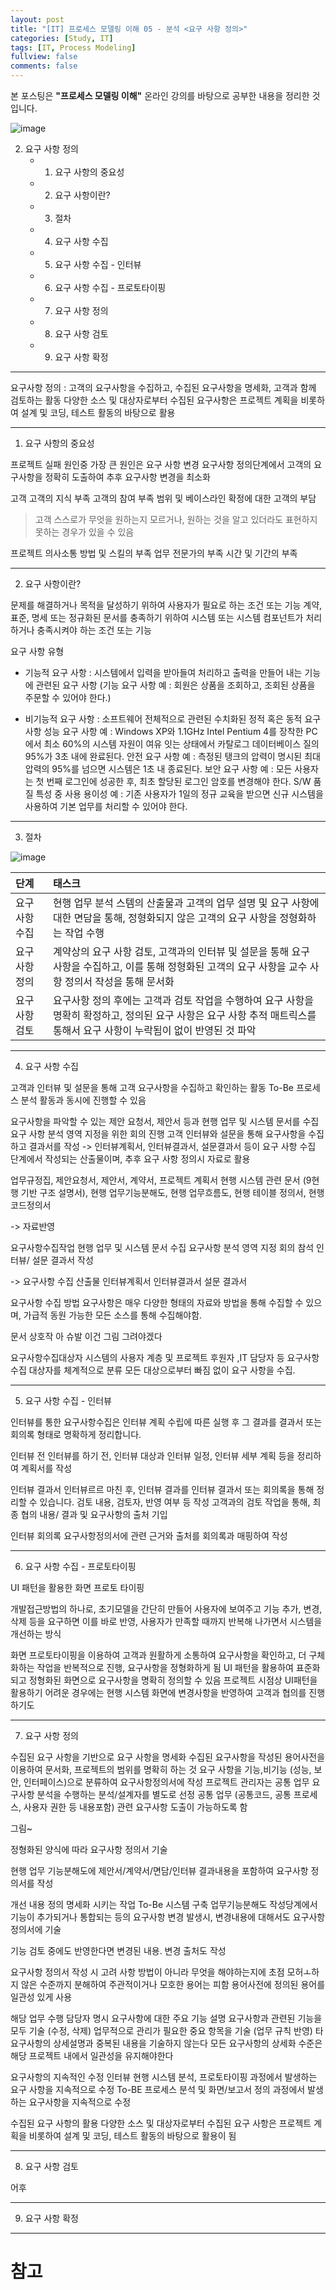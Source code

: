 ```yaml
---
layout: post
title: "[IT] 프로세스 모델링 이해 05 - 분석 <요구 사항 정의>"
categories: [Study, IT]
tags: [IT, Process Modeling]
fullview: false
comments: false
---
```


본 포스팅은 **"프로세스 모델링 이해"** 온라인 강의를 바탕으로 공부한 내용을 정리한 것입니다.

![image](https://user-images.githubusercontent.com/84369912/192108474-596a2b19-9169-4f3a-9249-6c50b5857b8f.png)

2. 요구 사항 정의
    + 1. 요구 사항의 중요성
    + 2. 요구 사항이란?
    + 3. 절차
    + 4. 요구 사항 수집
    + 5. 요구 사항 수집 - 인터뷰
    + 6. 요구 사항 수집 - 프로토타이핑
    + 7. 요구 사항 정의
    + 8. 요구 사항 검토
    + 9. 요구 사항 확정

---

요구사항 정의
: 고객의 요구사항을 수집하고, 수집된 요구사항을 명세화, 고객과 함께 검토하는 활동
다양한 소스 및 대상자로부터 수집된 요구사항은 프로젝트 계획을 비롯하여 설계 및 코딩, 테스트 활동의 바탕으로 활용

---

1. 요구 사항의 중요성

프로젝트 실패 원인중 가장 큰 원인은 요구 사항 변경
요구사항 정의단계에서 고객의 요구사항을 정확히 도출하여 추후 요구사항 변경을 최소화

고객
고객의 지식 부족
고객의 참여 부족
범위 및 베이스라인 확정에 대한 고객의 부담
> 고객 스스로가 무엇을 원하는지 모르거나, 원하는 것을 알고 있더라도 표현하지 못하는 경우가 있을 수 있음

프로젝트
의사소통 방법 및 스킬의 부족
업무 전문가의 부족
시간 및 기간의 부족

---

2. 요구 사항이란?

문제를 해결하거나 목적을 달성하기 위하여 사용자가 필요로 하는 조건 또는 기능
계약, 표준, 명세 또는 정규화된 문서를 충족하기 위하여 시스템 또는 시스템 컴포넌트가 처리하거나 충족시켜야 하는 조건 또는 기능

요구 사항 유형
- 기능적 요구 사항
: 시스템에서 입력을 받아들여 처리하고 출력을 만들어 내는 기능에 관련된 요구 사항
(기능 요구 사항 예 : 회원은 상품을 조회하고, 조회된 상품을 주문할 수 있어야 한다.)

- 비기능적 요구 사항
: 소프트웨어 전체적으로 관련된 수치화된 정적 혹은 동적 요구 사항
성능 요구 사항 예 : Windows XP와 1.1GHz Intel Pentium 4를 장착한 PC에서 최소 60%의 시스템 자원이 여유 잇는 상태에서 카탈로그 데이터베이스 질의 95%가 3초 내에 완료된다.
안전 요구 사항 예 : 측정된 탱크의 압력이 명시된 최대 압력의 95%를 넘으면 시스템은 1초 내 종료된다.
보안 요구 사항 예 : 모든 사용자는 첫 번째 로그인에 성공한 후, 최초 할당된 로그인 암호를 변경해야 한다.
S/W 품질 특성 중 사용 용이성 예 : 기존 사용자가 1일의 정규 교육을 받으면 신규 시스템을 사용하여 기본 업무를 처리할 수 있어야 한다.

---

3. 절차

![image](https://user-images.githubusercontent.com/84369912/192110079-744f7efd-61f9-454c-85be-74723e033b7c.png)

| 단계 | 태스크 |
|:--------|:------|
| 요구 사항 수집 | 현행 업무 분석 스템의 산출물과 고객의 업무 설명 및 요구 사항에 대한 면담을 통해, 정형화되지 않은 고객의 요구 사항을 정형화하는 작업 수행 |
| 요구사항 정의 | 계약상의 요구 사항 검토, 고객과의 인터뷰 및 설문을 통해 요구 사항을 수집하고, 이를 통해 정형화된 고객의 요구 사항을 교수 사항 정의서 작성을 통해 문서화 |
| 요구 사항 검토 | 요구사항 정의 후에는 고객과 검토 작업을 수행하여 요구 사항을 명확히 확정하고, 정의된 요구 사항은 요구 사항 추적 매트릭스를 통해서 요구 사항이 누락됨이 없이 반영된 것 파악 |

---

4. 요구 사항 수집

고객과 인터뷰 및 설문을 통해 고객 요구사항을 수집하고 확인하는 활동
To-Be 프로세스 분석 활동과 동시에 진행할 수 있음

요구사항을 파악할 수 있는 제안 요청서, 제안서 등과 현행 업무 및 시스템 문서를 수집
요구 사항 분석 영역 지정을 위한 회의 진행
고객 인터뷰와 설문을 통해 요구사항을 수집하고 결과서를 작성
-> 인터뷰계획서, 인터뷰결과서, 설문결과서 등이 요구 사항 수집 단계에서 작성되는 산출물이며, 추후 요구 사항 정의시 자료로 활용

업무규정집, 제안요청서, 제안서, 계약서, 프로젝트 계획서
현행 시스템 관련 문서 (9현행 기반 구조 설명서), 현행 업무기능분해도, 현행 업무흐름도, 현행 테이블 정의서, 현행 코드정의서 

-> 자료반영

요구사항수집작업
현행 업무 및 시스템 문서 수집
요구사항 분석 영역 지정 회의 참석
인터뷰/ 설문 결과서 작성

-> 요구사항 수집 산출물
인터뷰계획서
인터뷰결과서
설문 결과서

요구사항 수집 방법
요구사항은 매우 다양한 형태의 자료와 방법을 통해 수집할 수 있으며, 가급적 동원 가능한 모든 소스를 통해 수집해야함.

문서
상호작 아 슈발 이건 그림 그려야겠다

요구사항수집대상자
시스템의 사용자 계층 및 프로젝트 후원자 ,IT 담당자 등 요구사항 수집 대상자를 체계적으로 분류
모든 대상으로부터 빠짐 없이 요구 사항을 수집.

---

5. 요구 사항 수집 - 인터뷰

인터뷰를 통한 요구사항수집은 인터뷰 계획 수립에 따른 실행 후 그 결과를 결과서 또는 회의록 형태로 명확하게 정리합니다.

인터뷰 전
인터뷰를 하기 전, 인터뷰 대상과 인터뷰 일정, 인터뷰 세부 계획 등을 정리하여 계획서를 작성

인터뷰 결과서
인터뷰르르 마친 후, 인터뷰 결과를 인터뷰 결과서 또는 회의록을 통해 정리할 수 있습니다.
검토 내용, 검토자, 반영 여부 등 작성
고객과의 검토 작업을 통해, 최종 협의 내용/ 결과 및 요구사항의 출처 기입

인터뷰 회의록
요구사항정의서에 관련 근거와 출처를 회의록과 매핑하여 작성

---

6. 요구 사항 수집 - 프로토타이핑

UI 패턴을 활용한 화면 프로토 타이핑

개발접근방법의 하나로, 초기모델을 간단히 만들어 사용자에 보여주고
기능 추가, 변경, 삭제 등을 요구하면 이를 바로 반영, 사용자가 만족할 때까지
반복해 나가면서 시스템을 개선하는 방식

화면 프로토타이핑을 이용하여 고객과 원활하게 소통하여 요구사항을 확인하고,
더 구체화하는 작업을 반복적으로 진행, 요구사항을 정형화하게 됨
UI 패턴을 활용하여 표준화되고 정형화된 화면으로 요구사항을 명확히 정의할 수 있음
프로젝트 시점상 UI패턴을 활용하기 어려운 경우에는 현행 시스템 화면에 변경사항을 반영하여 고객과 협의를 진행하기도

---

7. 요구 사항 정의

수집된 요구 사항을 기반으로 요구 사항을 명세화
수집된 요구사항을 작성된 용어사전을 이용하여 문서화, 프로젝트의 범위를 명확히 하는 것
요구 사항을 기능,비기능 (성능, 보안, 인터페이스)으로 분류하여 요구사항정의서에 작성
프로젝트 관리자는 공통 업무 요구사항 분석을 수행하는 분석/설계자를 별도로 선정
공통 업무 (공통코드, 공통 프로세스, 사용자 권한 등 내용포함) 관련 요구사항 도출이 가능하도록 함

그림~

정형화된 양식에 따라 요구사항 정의서 기술

현행 업무 기능분해도에 제안서/계약서/면담/인터뷰 결과내용을 포함하여 요구사항 정의서를 작성

개선 내용 정의 명세화 시키는 작업
To-Be 시스템 구축
업무기능분해도 작성당계에서 기능이 추가되거나 통합되는 등의 요구사항 변경 발생시, 변경내용에 대해서도 요구사항정의서에 기술

기능 검토 중에도 반영한다면 변경된 내용. 변경 출처도 작성

요구사항 정의서 작성 시 고려 사항
방법이 아니라 무엇을 해야하는지에 초점
모허ㅗ하지 않은 수준까지 분해하여
주관적이거나 모호한 용어는 피함
용어사전에 정의된 용어를 일관성 있게 사용

해당 업무 수행 담당자 명시
요구사항에 대한 주요 기능 설명
요구사항과 관련된 기능을 모두 기술 (수정, 삭제)
업무적으로 관리가 필요한 중요 항목을 기술 (업무 규칙 반영)
타 요구사항의 상세설명과 중복된 내용을 기술하지 않는다
모든 요구사항의 상세화 수준은 해당 프로젝트 내에서 일관성을 유지해야한다

요구사항의 지속적인 수정
인터뷰 현행 시스템 분석, 프로토타이핑 과정에서 발생하는 요구 사항을 지속적으로 수정
To-BE 프로세스 분석 및 화면/보고서 정의 과정에서 발생하는 요구사항을 지속적으로 수정

수집된 요구 사항의 활용
다양한 소스 및 대상자로부터 수집된 요구 사항은 프로젝트 계획을 비롯하여 설계 및 코딩, 테스트 활동의 바탕으로 활용이 됨

---

8. 요구 사항 검토

어후

---

9. 요구 사항 확정

---

# 참고